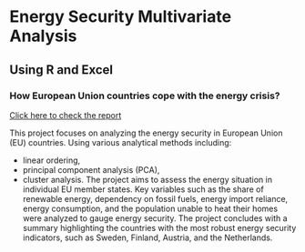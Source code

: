 # Energy Security Multivariate Analysis
## Using R and Excel
### How European Union countries cope with the energy crisis?

[Click here to check the report](https://github.com/kacperkerszen/energy_security/blob/main/ENERGY_SECURITY.pdf)

This project focuses on analyzing the energy security in European Union (EU) countries. Using various analytical methods including:
- linear ordering,
- principal component analysis (PCA),
- cluster analysis.
The project aims to assess the energy situation in individual EU member states. Key variables such as the share of renewable energy, dependency on fossil fuels, energy import reliance, energy consumption, and the population unable to heat their homes were analyzed to gauge energy security. The project concludes with a summary highlighting the countries with the most robust energy security indicators, such as Sweden, Finland, Austria, and the Netherlands.
